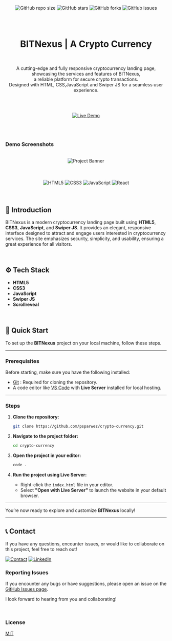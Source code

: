 <div align="center">

![GitHub repo size](https://img.shields.io/github/repo-size/psparwez/crypto-currency)
![GitHub stars](https://img.shields.io/github/stars/psparwez/crypto-currency?style=social)
![GitHub forks](https://img.shields.io/github/forks/psparwez/crypto-currency?style=social)
![GitHub issues](https://img.shields.io/github/issues/psparwez/crypto-currency)

<br />
<br />

# **BITNexus** | A Crypto Currency 

<br />
<p align="center">
A cutting-edge and fully responsive cryptocurrency landing page, <br />
showcasing the services and features of BITNexus, <br />
a reliable platform for secure crypto transactions. <br />
Designed with HTML, CSS,JavaScript and Swiper JS for a seamless user experience.
</p>

<br />
<br />

[![Live Demo](https://img.shields.io/badge/Live%20Demo-BITNexus-blue?style=for-the-badge)](https://github.com/psparwez/crypto-currency)

</div>

<br />
<br />

### Demo Screenshots
<div align="center">
  <br />
      <img src="https://github.com/user-attachments/assets/712318c4-d36a-4ff5-9905-40f157ac46eb" alt="Project Banner">
      <br />
  <br />
  <br />
  <br />

  <div>
    <img src="https://img.shields.io/badge/-HTML5-black?style=for-the-badge&logoColor=white&logo=html5&color=E34F26" alt="HTML5" />
    <img src="https://img.shields.io/badge/-CSS3-black?style=for-the-badge&logoColor=white&logo=css3&color=1572B6" alt="CSS3" />
    <img src="https://img.shields.io/badge/-JavaScript-black?style=for-the-badge&logoColor=white&logo=javascript&color=F7DF1E" alt="JavaScript" />
    <img src="https://img.shields.io/badge/-React-black?style=for-the-badge&logoColor=white&logo=react&color=61DAFB" alt="React" />
  </div>

<br />
<br />
</div>




## <a name="introduction">🤖 Introduction</a>

BITNexus is a modern cryptocurrency landing page built using **HTML5**, **CSS3**, **JavaScript**, and **Swiper JS**. It provides an elegant, responsive interface designed to attract and engage users interested in cryptocurrency services. The site emphasizes security, simplicity, and usability, ensuring a great experience for all visitors.

<br/>

## <a name="tech-stack">⚙️ Tech Stack</a>

- **HTML5**
- **CSS3**
- **JavaScript**
- **Swiper JS**
- **Scrollreveal**


<br/>


## 🤸 Quick Start

To set up the **BITNexus** project on your local machine, follow these steps.

---

### Prerequisites

Before starting, make sure you have the following installed:

- [Git](https://git-scm.com/) : Required for cloning the repository.
- A code editor like [VS Code](https://code.visualstudio.com/) with **Live Server** installed for local hosting.

---

### Steps

1. **Clone the repository:**

    ```bash
    git clone https://github.com/psparwez/crypto-currency.git
    ```

2. **Navigate to the project folder:**

    ```bash
    cd crypto-currency
    ```

3. **Open the project in your editor:**

    ```bash
    code .
    ```

4. **Run the project using Live Server:**

   - Right-click the `index.html` file in your editor.
   - Select **"Open with Live Server"** to launch the website in your default browser.

---

You’re now ready to explore and customize **BITNexus** locally!

---

## 📞 Contact

If you have any questions, encounter issues, or would like to collaborate on this project, feel free to reach out!

[![Contact](https://img.shields.io/badge/Contact-175fd4?style=for-the-badge&logo=gmail&logoColor=white)](https://github.com/psparwez/psparwez/)
[![LinkedIn](https://img.shields.io/badge/LinkedIn-0077b5?style=for-the-badge&logo=linkedin&logoColor=white)](https://www.linkedin.com/)

### Reporting Issues

If you encounter any bugs or have suggestions, please open an issue on the [GitHub Issues page](https://github.com/psparwez/crypto-currency/issues).

I look forward to hearing from you and collaborating!

<br />

### License

[MIT](https://choosealicense.com/licenses/mit/)

<br/>
